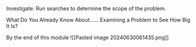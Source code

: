
Investigate: Run searches to determine the scope of the problem.

What Do You Already Know About...... Examining a Problem to See How Big It Is?

By the end of this module
![[Pasted image 20240630061435.png]]

